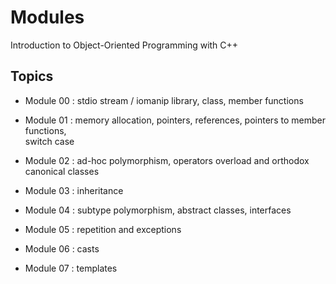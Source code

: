 # Modules
Introduction to Object-Oriented Programming with C++

## Topics
- Module 00 :  stdio stream / iomanip library, class, member functions

- Module 01 :  memory allocation, pointers, references, pointers to member functions,  
switch case

- Module 02 :  ad-hoc polymorphism, operators overload and orthodox canonical classes

- Module 03 :  inheritance

- Module 04 :  subtype polymorphism, abstract classes, interfaces

- Module 05 :  repetition and exceptions

- Module 06 :  casts

- Module 07 :  templates
